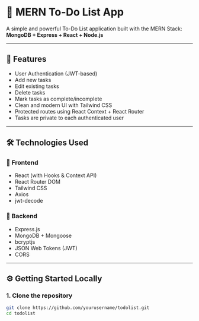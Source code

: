 # 📝 MERN To-Do List App

A simple and powerful To-Do List application built with the MERN Stack:  
**MongoDB + Express + React + Node.js**

---

## 🚀 Features

- User Authentication (JWT-based)
- Add new tasks
- Edit existing tasks
- Delete tasks
- Mark tasks as complete/incomplete
- Clean and modern UI with Tailwind CSS
- Protected routes using React Context + React Router
- Tasks are private to each authenticated user

---

## 🛠️ Technologies Used

### 🔹 Frontend
- React (with Hooks & Context API)
- React Router DOM
- Tailwind CSS
- Axios
- jwt-decode

### 🔸 Backend
- Express.js
- MongoDB + Mongoose
- bcryptjs
- JSON Web Tokens (JWT)
- CORS

---

## ⚙️ Getting Started Locally

### 1. Clone the repository

```bash
git clone https://github.com/yourusername/todolist.git
cd todolist